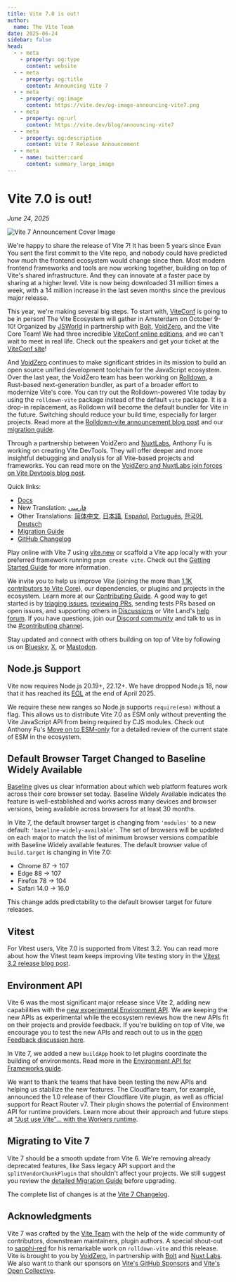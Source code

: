 ```yaml
---
title: Vite 7.0 is out!
author:
  name: The Vite Team
date: 2025-06-24
sidebar: false
head:
  - - meta
    - property: og:type
      content: website
  - - meta
    - property: og:title
      content: Announcing Vite 7
  - - meta
    - property: og:image
      content: https://vite.dev/og-image-announcing-vite7.png
  - - meta
    - property: og:url
      content: https://vite.dev/blog/announcing-vite7
  - - meta
    - property: og:description
      content: Vite 7 Release Announcement
  - - meta
    - name: twitter:card
      content: summary_large_image
---
```


# Vite 7.0 is out!

_June 24, 2025_

![Vite 7 Announcement Cover Image](/og-image-announcing-vite7.png)

We're happy to share the release of Vite 7! It has been 5 years since Evan You sent the first commit to the Vite repo, and nobody could have predicted how much the frontend ecosystem would change since then. Most modern frontend frameworks and tools are now working together, building on top of Vite's shared infrastructure. And they can innovate at a faster pace by sharing at a higher level. Vite is now being downloaded 31 million times a week, with a 14 million increase in the last seven months since the previous major release.

This year, we're making several big steps. To start with, [ViteConf](https://viteconf.org) is going to be in person! The Vite Ecosystem will gather in Amsterdam on October 9-10! Organized by [JSWorld](https://jsworldconference.com/) in partnership with [Bolt](https://bolt.new), [VoidZero](https://voidzero.dev), and the Vite Core Team! We had three incredible [ViteConf online editions](https://www.youtube.com/@viteconf/playlists), and we can't wait to meet in real life. Check out the speakers and get your ticket at the [ViteConf site](https://viteconf.org)!

And [VoidZero](https://voidzero.dev/posts/announcing-voidzero-inc) continues to make significant strides in its mission to build an open source unified development toolchain for the JavaScript ecosystem. Over the last year, the VoidZero team has been working on [Rolldown](https://rolldown.rs/), a Rust-based next-generation bundler, as part of a broader effort to modernize Vite's core. You can try out the Rolldown-powered Vite today by using the `rolldown-vite` package instead of the default `vite` package. It is a drop-in replacement, as Rolldown will become the default bundler for Vite in the future. Switching should reduce your build time, especially for larger projects. Read more at the [Rolldown-vite announcement blog post](https://voidzero.dev/posts/announcing-rolldown-vite) and our [migration guide](https://vite.dev/rolldown).

Through a partnership between VoidZero and [NuxtLabs](https://nuxtlabs.com/), Anthony Fu is working on creating Vite DevTools. They will offer deeper and more insightful debugging and analysis for all Vite-based projects and frameworks. You can read more on the [VoidZero and NuxtLabs join forces on Vite Devtools blog post](https://voidzero.dev/posts/voidzero-nuxtlabs-vite-devtools).

Quick links:

- [Docs](/)
- New Translation: [فارسی](https://fa.vite.dev/)
- Other Translations: [简体中文](https://cn.vite.dev/), [日本語](https://ja.vite.dev/), [Español](https://es.vite.dev/), [Português](https://pt.vite.dev/), [한국어](https://ko.vite.dev/), [Deutsch](https://de.vite.dev/)
- [Migration Guide](/guide/migration)
- [GitHub Changelog](https://github.com/vitejs/vite/blob/main/packages/vite/CHANGELOG.md)

Play online with Vite 7 using [vite.new](https://vite.new) or scaffold a Vite app locally with your preferred framework running `pnpm create vite`. Check out the [Getting Started Guide](/guide/) for more information.

We invite you to help us improve Vite (joining the more than [1.1K contributors to Vite Core](https://github.com/vitejs/vite/graphs/contributors)), our dependencies, or plugins and projects in the ecosystem. Learn more at our [Contributing Guide](https://github.com/vitejs/vite/blob/main/CONTRIBUTING.md). A good way to get started is by [triaging issues](https://github.com/vitejs/vite/issues), [reviewing PRs](https://github.com/vitejs/vite/pulls), sending tests PRs based on open issues, and supporting others in [Discussions](https://github.com/vitejs/vite/discussions) or Vite Land's [help forum](https://discord.com/channels/804011606160703521/1019670660856942652). If you have questions, join our [Discord community](http://chat.vite.dev/) and talk to us in the [#contributing channel](https://discord.com/channels/804011606160703521/804439875226173480).

Stay updated and connect with others building on top of Vite by following us on [Bluesky](https://bsky.app/profile/vite.dev), [X](https://twitter.com/vite_js), or [Mastodon](https://webtoo.ls/@vite).

## Node.js Support

Vite now requires Node.js 20.19+, 22.12+. We have dropped Node.js 18, now that it has reached its [EOL](https://endoflife.date/nodejs) at the end of April 2025.

We require these new ranges so Node.js supports `require(esm)` without a flag. This allows us to distribute Vite 7.0 as ESM only without preventing the Vite JavaScript API from being required by CJS modules. Check out Anthony Fu's [Move on to ESM-only](https://antfu.me/posts/move-on-to-esm-only) for a detailed review of the current state of ESM in the ecosystem.

## Default Browser Target Changed to Baseline Widely Available

[Baseline](https://web-platform-dx.github.io/web-features/) gives us clear information about which web platform features work across their core browser set today. Baseline Widely Available indicates the feature is well-established and works across many devices and browser versions, being available across browsers for at least 30 months.

In Vite 7, the default browser target is changing from `'modules'` to a new default: `'baseline-widely-available'`. The set of browsers will be updated on each major to match the list of minimum browser versions compatible with Baseline Widely available features. The default browser value of `build.target` is changing in Vite 7.0:

- Chrome 87 → 107
- Edge 88 → 107
- Firefox 78 → 104
- Safari 14.0 → 16.0

This change adds predictability to the default browser target for future releases.

## Vitest

For Vitest users, Vite 7.0 is supported from Vitest 3.2. You can read more about how the Vitest team keeps improving Vite testing story in the [Vitest 3.2 release blog post](https://vitest.dev/blog/vitest-3-2.html).

## Environment API

Vite 6 was the most significant major release since Vite 2, adding new capabilities with the [new experimental Environment API](https://vite.dev/blog/announcing-vite6.html#experimental-environment-api). We are keeping the new APIs as experimental while the ecosystem reviews how the new APIs fit on their projects and provide feedback. If you're building on top of Vite, we encourage you to test the new APIs and reach out to us in the [open Feedback discussion here](https://github.com/vitejs/vite/discussions/16358).

In Vite 7, we added a new `buildApp` hook to let plugins coordinate the building of environments. Read more in the [Environment API for Frameworks guide](/guide/api-environment-frameworks.html#environments-during-build).

We want to thank the teams that have been testing the new APIs and helping us stabilize the new features. The Cloudflare team, for example, announced the 1.0 release of their Cloudflare Vite plugin, as well as official support for React Router v7. Their plugin shows the potential of Environment API for runtime providers. Learn more about their approach and future steps at ["Just use Vite"… with the Workers runtime](https://blog.cloudflare.com/introducing-the-cloudflare-vite-plugin/).

## Migrating to Vite 7

Vite 7 should be a smooth update from Vite 6. We're removing already deprecated features, like Sass legacy API support and the `splitVendorChunkPlugin` that shouldn't affect your projects. We still suggest you review the [detailed Migration Guide](/guide/migration) before upgrading.

The complete list of changes is at the [Vite 7 Changelog](https://github.com/vitejs/vite/blob/main/packages/vite/CHANGELOG.md).

## Acknowledgments

Vite 7 was crafted by the [Vite Team](/team) with the help of the wide community of contributors, downstream maintainers, plugin authors. A special shout-out to [sapphi-red](https://github.com/sapphi-red) for his remarkable work on `rolldown-vite` and this release. Vite is brought to you by [VoidZero](https://voidzero.dev), in partnership with [Bolt](https://bolt.new/) and [Nuxt Labs](https://nuxtlabs.com/). We also want to thank our sponsors on [Vite's GitHub Sponsors](https://github.com/sponsors/vitejs) and [Vite's Open Collective](https://opencollective.com/vite).
